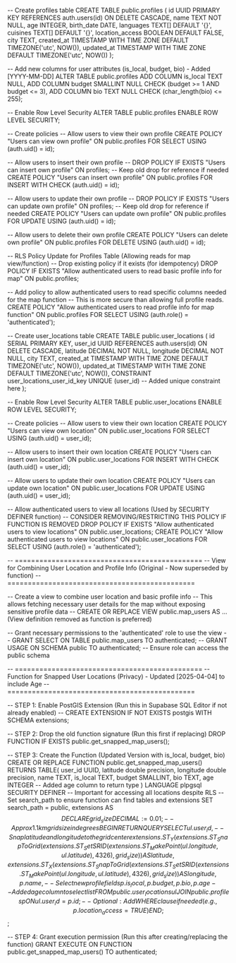 -- Create profiles table
CREATE TABLE public.profiles (
    id UUID PRIMARY KEY REFERENCES auth.users(id) ON DELETE CASCADE,
    name TEXT NOT NULL,
    age INTEGER,
    birth_date DATE,
    languages TEXT[] DEFAULT '{}',
    cuisines TEXT[] DEFAULT '{}',
    location_access BOOLEAN DEFAULT FALSE,
    city TEXT,
    created_at TIMESTAMP WITH TIME ZONE DEFAULT TIMEZONE('utc', NOW()),
    updated_at TIMESTAMP WITH TIME ZONE DEFAULT TIMEZONE('utc', NOW())
);

-- Add new columns for user attributes (is_local, budget, bio) - Added [YYYY-MM-DD]
ALTER TABLE public.profiles
ADD COLUMN is_local TEXT NULL,
ADD COLUMN budget SMALLINT NULL CHECK (budget >= 1 AND budget <= 3),
ADD COLUMN bio TEXT NULL CHECK (char_length(bio) <= 255);


-- Enable Row Level Security
ALTER TABLE public.profiles ENABLE ROW LEVEL SECURITY;

-- Create policies
-- Allow users to view their own profile
CREATE POLICY "Users can view own profile"
ON public.profiles
FOR SELECT
USING (auth.uid() = id);

-- Allow users to insert their own profile
-- DROP POLICY IF EXISTS "Users can insert own profile" ON profiles; -- Keep old drop for reference if needed
CREATE POLICY "Users can insert own profile"
ON public.profiles
FOR INSERT
WITH CHECK (auth.uid() = id);

-- Allow users to update their own profile
-- DROP POLICY IF EXISTS "Users can update own profile" ON profiles; -- Keep old drop for reference if needed
CREATE POLICY "Users can update own profile"
ON public.profiles
FOR UPDATE
USING (auth.uid() = id);

-- Allow users to delete their own profile
CREATE POLICY "Users can delete own profile"
ON public.profiles
FOR DELETE
USING (auth.uid() = id);

-- RLS Policy Update for Profiles Table (Allowing reads for map view/function)
-- Drop existing policy if it exists (for idempotency)
DROP POLICY IF EXISTS "Allow authenticated users to read basic profile info for map" ON public.profiles;

-- Add policy to allow authenticated users to read specific columns needed for the map function
-- This is more secure than allowing full profile reads.
CREATE POLICY "Allow authenticated users to read profile info for map function"
ON public.profiles
FOR SELECT
USING (auth.role() = 'authenticated');


-- Create user_locations table
CREATE TABLE public.user_locations (
    id SERIAL PRIMARY KEY,
    user_id UUID REFERENCES auth.users(id) ON DELETE CASCADE,
    latitude DECIMAL NOT NULL,
    longitude DECIMAL NOT NULL,
    city TEXT,
    created_at TIMESTAMP WITH TIME ZONE DEFAULT TIMEZONE('utc', NOW()),
    updated_at TIMESTAMP WITH TIME ZONE DEFAULT TIMEZONE('utc', NOW()),
    CONSTRAINT user_locations_user_id_key UNIQUE (user_id) -- Added unique constraint here
);

-- Enable Row Level Security
ALTER TABLE public.user_locations ENABLE ROW LEVEL SECURITY;

-- Create policies
-- Allow users to view their own location
CREATE POLICY "Users can view own location"
ON public.user_locations
FOR SELECT
USING (auth.uid() = user_id);

-- Allow users to insert their own location
CREATE POLICY "Users can insert own location"
ON public.user_locations
FOR INSERT
WITH CHECK (auth.uid() = user_id);

-- Allow users to update their own location
CREATE POLICY "Users can update own location"
ON public.user_locations
FOR UPDATE
USING (auth.uid() = user_id);

-- Allow authenticated users to view all locations (Used by SECURITY DEFINER function)
-- CONSIDER REMOVING/RESTRICTING THIS POLICY IF FUNCTION IS REMOVED
DROP POLICY IF EXISTS "Allow authenticated users to view locations" ON public.user_locations;
CREATE POLICY "Allow authenticated users to view locations"
ON public.user_locations
FOR SELECT
USING (auth.role() = 'authenticated');


-- ==============================================
-- View for Combining User Location and Profile Info (Original - Now superseded by function)
-- ==============================================

-- Create a view to combine user location and basic profile info
-- This allows fetching necessary user details for the map without exposing sensitive profile data
-- CREATE OR REPLACE VIEW public.map_users AS ... (View definition removed as function is preferred)

-- Grant necessary permissions to the 'authenticated' role to use the view
-- GRANT SELECT ON TABLE public.map_users TO authenticated;
-- GRANT USAGE ON SCHEMA public TO authenticated; -- Ensure role can access the public schema


-- ==============================================
-- Function for Snapped User Locations (Privacy) - Updated [2025-04-04] to include Age
-- ==============================================

-- STEP 1: Enable PostGIS Extension (Run this in Supabase SQL Editor if not already enabled)
-- CREATE EXTENSION IF NOT EXISTS postgis WITH SCHEMA extensions;

-- STEP 2: Drop the old function signature (Run this first if replacing)
DROP FUNCTION IF EXISTS public.get_snapped_map_users();

-- STEP 3: Create the Function (Updated Version with is_local, budget, bio)
CREATE OR REPLACE FUNCTION public.get_snapped_map_users()
RETURNS TABLE(
    user_id UUID,
    latitude double precision,
    longitude double precision,
    name TEXT,
    is_local TEXT,
    budget SMALLINT,
    bio TEXT,
    age INTEGER -- Added age column to return type
)
LANGUAGE plpgsql
SECURITY DEFINER -- Important for accessing all locations despite RLS
-- Set search_path to ensure function can find tables and extensions
SET search_path = public, extensions
AS $$
DECLARE
    grid_size DECIMAL := 0.01; -- Approx 1.1km grid size in degrees
BEGIN
    RETURN QUERY
    SELECT
        ul.user_id,
        -- Snap latitude and longitude to the grid center
        extensions.ST_Y(extensions.ST_SnapToGrid(extensions.ST_SetSRID(extensions.ST_MakePoint(ul.longitude, ul.latitude), 4326), grid_size)) AS latitude,
        extensions.ST_X(extensions.ST_SnapToGrid(extensions.ST_SetSRID(extensions.ST_MakePoint(ul.longitude, ul.latitude), 4326), grid_size)) AS longitude,
        p.name,
        -- Select new profile fields
        p.is_local,
        p.budget,
        p.bio,
        p.age -- Added age column to select list
    FROM
        public.user_locations ul
    JOIN
        public.profiles p ON ul.user_id = p.id;
    -- Optional: Add WHERE clause if needed (e.g., p.location_access = TRUE)
END;
$$;

-- STEP 4: Grant execution permission (Run this after creating/replacing the function)
GRANT EXECUTE ON FUNCTION public.get_snapped_map_users() TO authenticated;
